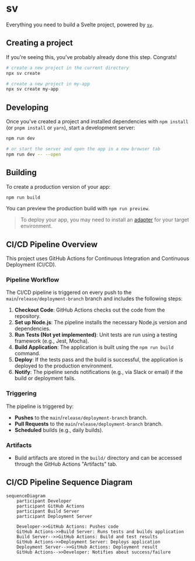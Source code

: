 # sv

Everything you need to build a Svelte project, powered by [`sv`](https://github.com/sveltejs/cli).

## Creating a project

If you're seeing this, you've probably already done this step. Congrats!

```bash
# create a new project in the current directory
npx sv create

# create a new project in my-app
npx sv create my-app
```

## Developing

Once you've created a project and installed dependencies with `npm install` (or `pnpm install` or `yarn`), start a development server:

```bash
npm run dev

# or start the server and open the app in a new browser tab
npm run dev -- --open
```

## Building

To create a production version of your app:

```bash
npm run build
```

You can preview the production build with `npm run preview`.

> To deploy your app, you may need to install an [adapter](https://svelte.dev/docs/kit/adapters) for your target environment.


## CI/CD Pipeline Overview

This project uses GitHub Actions for Continuous Integration and Continuous Deployment (CI/CD).


### Pipeline Workflow

The CI/CD pipeline is triggered on every push to the `main`/`release/deployment-branch` branch and includes the following steps:

1. **Checkout Code**: GitHub Actions checks out the code from the repository.
2. **Set up Node.js**: The pipeline installs the necessary Node.js version and dependencies.
3. **Run Tests (Not yet implemented)**: Unit tests are run using a testing framework (e.g., Jest, Mocha).
4. **Build Application**: The application is built using the `npm run build` command.
5. **Deploy**: If the tests pass and the build is successful, the application is deployed to the production environment.
6. **Notify**: The pipeline sends notifications (e.g., via Slack or email) if the build or deployment fails.

### Triggering

The pipeline is triggered by:
- **Pushes** to the `main`/`release/deployment-branch` branch.
- **Pull Requests** to the `main`/`release/deployment-branch` branch.
- **Scheduled** builds (e.g., daily builds).

### Artifacts

- Build artifacts are stored in the `build/` directory and can be accessed through the GitHub Actions "Artifacts" tab.

## CI/CD Pipeline Sequence Diagram

```mermaid
sequenceDiagram
    participant Developer
    participant GitHub Actions
    participant Build Server
    participant Deployment Server

    Developer->>GitHub Actions: Pushes code
    GitHub Actions->>Build Server: Runs tests and builds application
    Build Server-->>GitHub Actions: Build and test results
    GitHub Actions->>Deployment Server: Deploys application
    Deployment Server-->>GitHub Actions: Deployment result
    GitHub Actions-->>Developer: Notifies about success/failure

